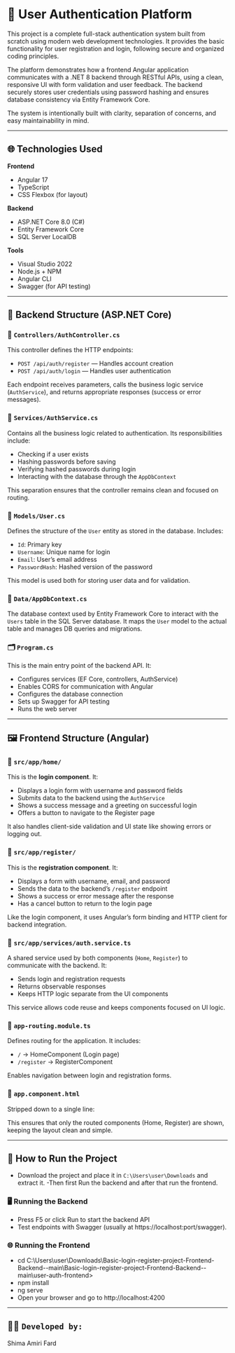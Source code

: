 # 🔐 User Authentication Platform

This project is a complete full-stack authentication system built from scratch using modern web development technologies. It provides the basic functionality for user registration and login, following secure and organized coding principles.

The platform demonstrates how a frontend Angular application communicates with a .NET 8 backend through RESTful APIs, using a clean, responsive UI with form validation and user feedback. The backend securely stores user credentials using password hashing and ensures database consistency via Entity Framework Core.

The system is intentionally built with clarity, separation of concerns, and easy maintainability in mind.

---

## 🌐 Technologies Used

**Frontend**
- Angular 17
- TypeScript
- CSS Flexbox (for layout)

**Backend**
- ASP.NET Core 8.0 (C#)
- Entity Framework Core
- SQL Server LocalDB

**Tools**
- Visual Studio 2022
- Node.js + NPM
- Angular CLI
- Swagger (for API testing)

---

## 🧱 Backend Structure (ASP.NET Core)

### 📁 `Controllers/AuthController.cs`
This controller defines the HTTP endpoints:
- `POST /api/auth/register` — Handles account creation
- `POST /api/auth/login` — Handles user authentication

Each endpoint receives parameters, calls the business logic service (`AuthService`), and returns appropriate responses (success or error messages).



### 📁 `Services/AuthService.cs`
Contains all the business logic related to authentication. Its responsibilities include:
- Checking if a user exists
- Hashing passwords before saving
- Verifying hashed passwords during login
- Interacting with the database through the `AppDbContext`

This separation ensures that the controller remains clean and focused on routing.



### 📁 `Models/User.cs`
Defines the structure of the `User` entity as stored in the database. Includes:
- `Id`: Primary key
- `Username`: Unique name for login
- `Email`: User’s email address
- `PasswordHash`: Hashed version of the password

This model is used both for storing user data and for validation.



### 📁 `Data/AppDbContext.cs`
The database context used by Entity Framework Core to interact with the `Users` table in the SQL Server database. It maps the `User` model to the actual table and manages DB queries and migrations.



### 🗂 `Program.cs`
This is the main entry point of the backend API. It:
- Configures services (EF Core, controllers, AuthService)
- Enables CORS for communication with Angular
- Configures the database connection
- Sets up Swagger for API testing
- Runs the web server

---

## 🖼️ Frontend Structure (Angular)

### 📁 `src/app/home/`
This is the **login component**. It:
- Displays a login form with username and password fields
- Submits data to the backend using the `AuthService`
- Shows a success message and a greeting on successful login
- Offers a button to navigate to the Register page

It also handles client-side validation and UI state like showing errors or logging out.



### 📁 `src/app/register/`
This is the **registration component**. It:
- Displays a form with username, email, and password
- Sends the data to the backend’s `/register` endpoint
- Shows a success or error message after the response
- Has a cancel button to return to the login page

Like the login component, it uses Angular’s form binding and HTTP client for backend integration.


### 📁 `src/app/services/auth.service.ts`
A shared service used by both components (`Home`, `Register`) to communicate with the backend. It:
- Sends login and registration requests
- Returns observable responses
- Keeps HTTP logic separate from the UI components

This service allows code reuse and keeps components focused on UI logic.


### 📁 `app-routing.module.ts`
Defines routing for the application. It includes:
- `/` → HomeComponent (Login page)
- `/register` → RegisterComponent

Enables navigation between login and registration forms.


### 📁 `app.component.html`
Stripped down to a single line:


<router-outlet></router-outlet>


This ensures that only the routed components (Home, Register) are shown, keeping the layout clean and simple.

---
## 🚀 How to Run the Project

- Download the project and place it in `C:\Users\user\Downloads` and extract it.
-Then first Run the backend and after that run the frontend.

### 🖥️ Running the Backend
- Press F5 or click Run to start the backend API 
- Test endpoints with Swagger (usually at https://localhost:port/swagger).

### 🌐 Running the Frontend
- cd C:\Users\user\Downloads\Basic-login-register-project-Frontend-Backend--main\Basic-login-register-project-Frontend-Backend--main\user-auth-frontend>
- npm install
- ng serve
- Open your browser and go to http://localhost:4200


---
## 👩‍💻 `Developed by:`
Shima Amiri Fard
